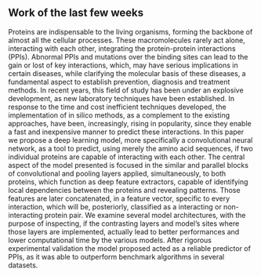 
## Work of the last few weeks
Proteins are indispensable to the living organisms, forming the backbone of almost all the cellular processes. These macromolecules rarely act alone, interacting with each other, integrating the protein-protein interactions (PPIs). Abnormal PPIs and mutations over the binding sites can lead to the gain or lost of key interactions, which, may have serious implications in certain diseases, while clarifying the molecular basis of these diseases, a fundamental aspect to establish prevention, diagnosis and treatment methods. In recent years, this field of study has been under an explosive development, as new laboratory techniques have been established. In response to the time and cost inefficient techniques developed, the implementation of in silico methods, as a complement to the existing approaches, have been, increasingly, rising in popularity, since they enable a fast and inexpensive manner to predict these interactions. In this paper we propose a deep learning model, more specifically a convolutional neural network, as a tool to predict, using merely the amino acid sequences, if two individual proteins are capable of interacting with each other. The central aspect of the model presented is focused in the similar and parallel blocks of convolutional and pooling layers applied, simultaneously, to both proteins, which function as deep feature extractors, capable of identifying local dependencies between the proteins and revealing patterns. Those features are later concatenated, in a feature vector, specific to every interaction, which will be, posteriorly, classified as a interacting or non-interacting protein pair. We examine several model architectures, with the purpose of inspecting, if the contrasting layers and model’s sites where those layers are implemented, actually lead to better performances and lower computational time by the various models. After rigorous experimental validation the model proposed acted as a reliable predictor of PPIs, as it was able to outperform benchmark algorithms in several datasets.
